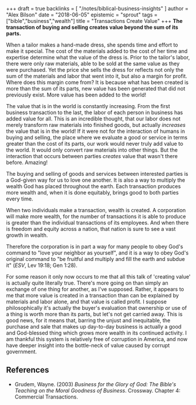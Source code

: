 +++
draft = true
backlinks = [
  "/notes/biblical-business-insights"
]
author = "Alex Bilson"
date = "2018-06-05"
epistemic = "sprout"
tags = ["bible","business","wealth"]
title = "Transactions Create Value"
+++
**The transaction of buying and selling creates value beyond the sum of its parts.**

When a tailor makes a hand-made dress, she spends time and effort to make it special.  The cost of the materials added to the cost of her time and expertise determine what the value of the dress is.  Prior to the tailor's labor, there were only raw materials, able to be sold at the same value as they were purchased.  Yet the price she sells the dress for reflects not only the sum of the materials and labor that went into it, but also a margin for profit.  Where does this margin come from?  It is because what has been created is more than the sum of its parts, new value has been generated that did not previously exist.  More value has been added to the world!

The value that is in the world is constantly increasing.  From the first business transaction to the last, the labor of each person in business has added value for all.  This is an incredible thought, that our labor does not merely transform raw materials into finished goods, but actually _increases_ the value that is in the world!  If it were not for the interaction of humans in buying and selling, the place where we evaluate a good or service in terms greater than the cost of its parts, our work would never truly add value to the world.  It would only convert raw materials into other things.  But the interaction that occurs between parties _creates_ value that wasn't there before.  Amazing!

The buying and selling of goods and services between interested parties is a God-given way for us to love one another.  It is also a way to multiply the wealth God has placed throughout the earth.  Each transaction produces more wealth and, when it is done equitably, brings good to both parties every time.

When two individuals make a transaction, wealth is created.  A corporation will make more wealth, for the number of transactions it is able to produce is greater than the individual transactions of its employees.  And when there is freedom and equity across a nation, that nation is sure to see a vast growth in wealth.

Therefore the corporation is in part a way for many people to obey God's command to "love your neighbor as yourself", and it is a way to obey God's original command to "be fruitful and multiply and fill the earth and subdue it" (_ESV_, Lev 19:18; Gen 1:28).

For some reason it only now occurs to me that all this talk of 'creating value' is actually quite literally true.  There's more going on than simply an exchange of one thing for another, as I've supposed.  Rather, it appears to me that more value is created in a transaction than can be explained by materials and labor alone, and that value is called profit.  I suppose philosophically it's actually the buyer's evaluation that ownership or use of a thing is worth more than its parts, but let's not get carried away.  This is good news, for it means that, barring the unjust and inequitable, the purchase and sale that makes up day-to-day business is actually a good and God-blessed thing which grows more wealth in its continued activity.  I am thankful this system is relatively free of corruption in America, and now have deeper insight into the bottle-neck of value caused by corrupt government.

## References

- Grudem, Wayne. (2003) _Business for the Glory of God: The Bible's Teaching on the Moral Goodness of Business_. Crossway. Chapter 4: Commercial Transactions.
